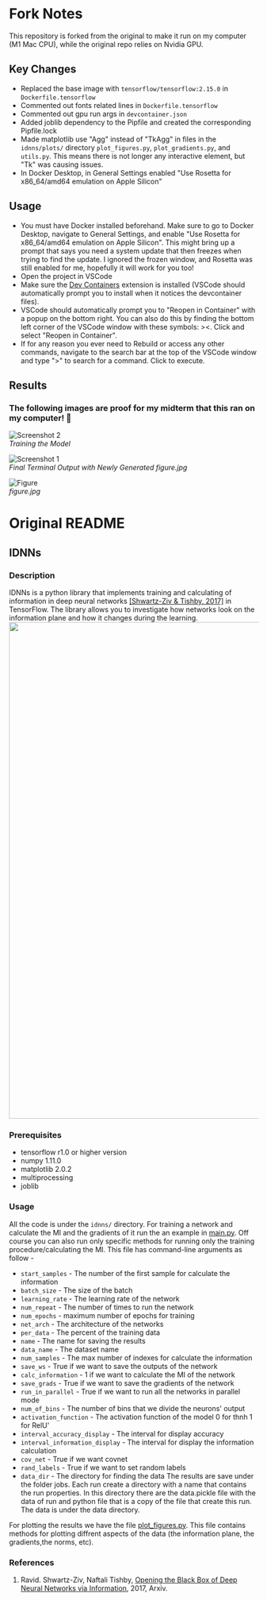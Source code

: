 # Fork Notes
This repository is forked from the original to make it run on my computer (M1 Mac CPU), while the original repo relies on Nvidia GPU.   

## Key Changes
- Replaced the base image with `tensorflow/tensorflow:2.15.0` in `Dockerfile.tensorflow`
- Commented out fonts related lines in `Dockerfile.tensorflow`
- Commented out gpu run args in `devcontainer.json`
- Added joblib dependency to the Pipfile and created the corresponding Pipfile.lock
- Made matplotlib use "Agg" instead of "TkAgg" in files in the `idnns/plots/` directory `plot_figures.py`, `plot_gradients.py`, and `utils.py`. This means there is not longer any interactive element, but "Tk" was causing issues.
- In Docker Desktop, in General Settings enabled "Use Rosetta for x86_64/amd64 emulation on Apple Silicon"

## Usage
- You must have Docker installed beforehand. Make sure to go to Docker Desktop, navigate to General Settings, and enable "Use Rosetta for x86_64/amd64 emulation on Apple Silicon". This  might bring up a prompt that says you need a system update that then freezes when trying to find the update. I ignored the frozen window, and Rosetta was still enabled for me, hopefully it will work for you too! 
- Open the project in VSCode
- Make sure the [Dev Containers](https://marketplace.visualstudio.com/items?itemName=ms-vscode-remote.remote-containers) extension is installed (VSCode should automatically prompt you to install when it notices the devcontainer files). 
- VSCode should automatically prompt you to "Reopen in Container" with a popup on the bottom right. You can also do this by finding the bottom left corner of the VSCode window with these symbols: ><. Click and select "Reopen in Container".
- If for any reason you ever need to Rebuild or access any other commands, navigate to the search bar at the top of the VSCode window and type ">" to search for a command. Click to execute.

## Results
### The following images are proof for my midterm that this ran on my computer! 🥳

![Screenshot 2](https://github.com/agoluoglu/IDNNs/assets/119933910/406385fa-a8d2-44b6-b11d-7aba5bd74a40)  
*Training the Model*

![Screenshot 1](https://github.com/agoluoglu/IDNNs/assets/119933910/d238d244-8b45-4b9d-84eb-484ca9cb79dc)  
*Final Terminal Output with Newly Generated figure.jpg*

![Figure](https://github.com/agoluoglu/IDNNs/assets/119933910/cba47e47-2fe7-4285-b7aa-8fe5d9a0c348)  
*figure.jpg*

# Original README
## IDNNs
### Description
IDNNs is a python library that implements training and calculating of information in deep neural networks
[\[Shwartz-Ziv & Tishby, 2017\]](#IDNNs) in TensorFlow. The library allows you to investigate how networks look on the
information plane and how it changes during the learning.
<img src="https://github.com/ravidziv/IDNNs/blob/master/compare_percent_mnist_5_AND_85_PERCENT_old.JPG" width="1000px"/>

### Prerequisites
- tensorflow r1.0 or higher version
- numpy 1.11.0
- matplotlib 2.0.2
- multiprocessing
- joblib

### Usage
All the code is under the `idnns/` directory.
For training a network and calculate the MI and the gradients of it run the an example in [main.py](main.py).
Off course you can also run only specific methods for running only the training procedure/calculating the MI.
This file has command-line arguments as follow - 
 - `start_samples` - The number of the first sample for calculate the information
 - `batch_size` - The size of the batch
 - `learning_rate` - The learning rate of the network
 - `num_repeat` - The number of times to run the network
 - `num_epochs` - maximum number of epochs for training
 - `net_arch` - The architecture of the networks
 - `per_data` - The percent of the training data
 - `name` - The name for saving the results
 - `data_name` - The dataset name
 - `num_samples` - The max number of indexes for calculate the information
 - `save_ws` - True if we want to save the outputs of the network
 - `calc_information` - 1 if we want to calculate the MI of the network
 - `save_grads` - True if we want to save the gradients of the network
 - `run_in_parallel` - True if we want to run all the networks in parallel mode
 - `num_of_bins` - The number of bins that we divide the neurons' output
 - `activation_function` - The activation function of the model 0 for thnh 1 for RelU'
 - `interval_accuracy_display` - The interval for display accuracy
 - `interval_information_display` - The interval for display the information calculation
 - `cov_net` - True if we want covnet
 - `rand_labels` - True if we want to set random labels
 - `data_dir` - The directory for finding the data
The results are save under the folder jobs. Each run create a directory with a name that contains the run properties. In this directory there are the data.pickle file with the data of run and python file that is a copy of the file that create this run.
The data is under the data directory. 

For plotting the results we have the file [plot_figures.py](idnns/plot/plot_figures.py). 
This file contains methods for plotting diffrent aspects of the data (the information plane, the gradients,the norms, etc).

### References

1. <a name="IDNNs"></a> Ravid. Shwartz-Ziv, Naftali Tishby, [Opening the Black Box of Deep Neural Networks via Information](https://arxiv.org/abs/1703.00810), 2017, Arxiv.

